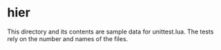 
# hier

This directory and its contents are sample data for unittest.lua.
The tests rely on the number and names of the files.

